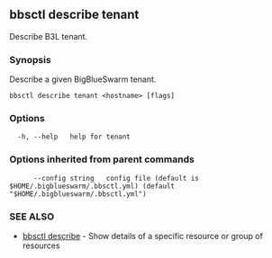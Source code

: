 ## bbsctl describe tenant

Describe B3L tenant.

### Synopsis

Describe a given BigBlueSwarm tenant.

```
bbsctl describe tenant <hostname> [flags]
```

### Options

```
  -h, --help   help for tenant
```

### Options inherited from parent commands

```
      --config string   config file (default is $HOME/.bigblueswarm/.bbsctl.yml) (default "$HOME/.bigblueswarm/.bbsctl.yml")
```

### SEE ALSO

* [bbsctl describe](bbsctl_describe.md)	 - Show details of a specific resource or group of resources

